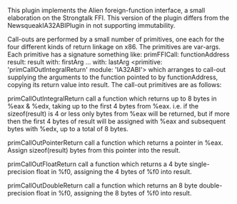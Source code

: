 This plugin implements the Alien foreign-function interface, a small elaboration on the Strongtalk FFI.  This version of the plugin differs from the NewsqueakIA32ABIPlugin in not supporting immutability.

Call-outs are performed by a small number of primitives, one each for the four different kinds of return linkage on x86.  The primitives are var-args.  Each primitive has a signature something like:
primFFICall: functionAddress <Alien> result: result <Alien> with: firstArg <Alien> ... with: lastArg <Alien>
	<primitive: 'primCallOutIntegralReturn' module: 'IA32ABI'>
which arranges to call-out supplying the arguments to the function pointed to by functionAddress, copying its return value into result.  The call-out primitives are as follows:

primCallOutIntegralReturn call a function which returns up to 8 bytes in %eax & %edx, taking up to the first 4 bytes from %eax.  i.e. if the sizeof(result) is 4 or less only bytes from %eax will be returned, but if more then the first 4 bytes of result will be assigned with %eax and subsequent bytes with %edx, up to a total of 8 bytes.

primCallOutPointerReturn call a function which returns a pointer in %eax.  Assign sizeof(result) bytes from this pointer into the result.

primCallOutFloatReturn call a function which returns a 4 byte single-precision float in %f0, assigning the 4 bytes of %f0 into result.

primCallOutDoubleReturn call a function which returns an 8 byte double-precision float in %f0, assigning the 8 bytes of %f0 into result.

